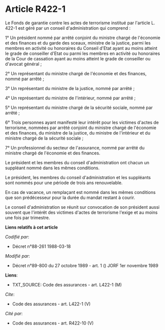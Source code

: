 # Article R422-1

Le Fonds de garantie contre les actes de terrorisme institué par l'article L. 422-1 est géré par un conseil d'administration
qui comprend : 

1° Un président nommé par arrêté conjoint du ministre chargé de l'économie et des finances et du garde des sceaux, ministre
de la justice, parmi les membres en activité ou honoraires du Conseil d'Etat ayant au moins atteint le grade de conseiller
d'Etat ou parmi les membres en activité ou honoraires de la Cour de cassation ayant au moins atteint le grade de conseiller
ou d'avocat général ; 

2° Un représentant du ministre chargé de l'économie et des finances, nommé par arrêté ; 

3° Un représentant du ministre de la justice, nommé par arrêté ; 

4° Un représentant du ministre de l'intérieur, nommé par arrêté ; 

5° Un représentant du ministre chargé de la sécurité sociale, nommé par arrêté ; 

6° Trois personnes ayant manifesté leur intérêt pour les victimes d'actes de terrorisme, nommées par arrêté conjoint du
ministre chargé de l'économie et des finances, du ministre de la justice, du ministre de l'intérieur et du ministre chargé de
la sécurité sociale ; 

7° Un professionnel du secteur de l'assurance, nommé par arrêté du ministre chargé de l'économie et des finances. 

Le président et les membres du conseil d'administration ont chacun un suppléant nommé dans les mêmes conditions. 

Le président, les membres du conseil d'administration et les suppléants sont nommés pour une période de trois ans
renouvelable. 

En cas de vacance, un remplaçant est nommé dans les mêmes conditions que son prédécesseur pour la durée du mandat restant à
courir. 

Le conseil d'administration se réunit sur convocation de son président aussi souvent que l'intérêt des victimes d'actes de
terrorisme l'exige et au moins une fois par trimestre.

**Liens relatifs à cet article**

_Codifié par_:

  - Décret n°88-261 1988-03-18

_Modifié par_:

  - Décret n°89-800 du 27 octobre 1989 - art. 1 () JORF 1er novembre 1989

**Liens**:

  - TXT_SOURCE: Code des assurances - art. L422-1 (M)

_Cite_:

  - Code des assurances - art. L422-1 (V)

_Cité par_:

  - Code des assurances - art. R422-10 (V)

